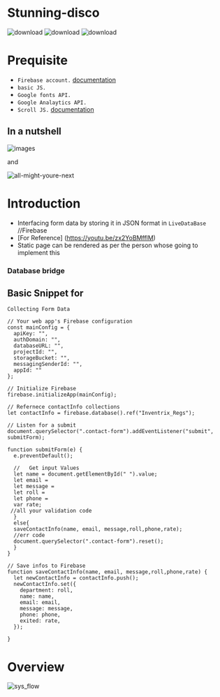 # Stunning-disco

![download](https://user-images.githubusercontent.com/67428572/163595229-3f5ec050-823c-4a38-b7d7-a494af5dd962.png)
![download](https://user-images.githubusercontent.com/67428572/163595248-3e01628b-29e9-4af8-9728-88d41eab00a9.png)
![download](https://user-images.githubusercontent.com/67428572/163595272-5fc832ea-436c-4ef4-acae-241241f0d9bc.png)


# Prequisite

- `Firebase account.` [documentation](https://firebase.google.com/docs?authuser=0&hl=en)
- `basic JS.`
- `Google fonts API.`
- `Google Analaytics API.`
- `Scroll JS.` [documentation](https://scrollrevealjs.org/)

## In a nutshell
![images](https://user-images.githubusercontent.com/67428572/163597389-bb0c7c56-91e5-4599-ac12-ee59247a1217.jpg)

and

![all-might-youre-next](https://user-images.githubusercontent.com/67428572/163597542-d518abed-bbc9-4e13-b785-7cf2418eed51.gif)


# Introduction

- Interfacing form data by storing it in JSON format in `LiveDataBase` //Firebase
- [For Reference] (https://youtu.be/zx2YoBMfflM)
-  Static page can be rendered as per the person whose going to implement this

### Database bridge
## Basic Snippet for 
`Collecting Form Data`
```
// Your web app's Firebase configuration
const mainConfig = {
  apiKey: "",
  authDomain: "",
  databaseURL: "",
  projectId: "",
  storageBucket: "",
  messagingSenderId: "",
  appId: ""
};

// Initialize Firebase
firebase.initializeApp(mainConfig);

// Refernece contactInfo collections
let contactInfo = firebase.database().ref("Inventrix_Regs");

// Listen for a submit
document.querySelector(".contact-form").addEventListener("submit", submitForm);

function submitForm(e) {
  e.preventDefault();

  //   Get input Values
  let name = document.getElementById(" ").value;
  let email = 
  let message = 
  let roll = 
  let phone = 
  var rate;
 //all your validation code
  }
  else{
  saveContactInfo(name, email, message,roll,phone,rate);
  //err code
  document.querySelector(".contact-form").reset();
  }
}

// Save infos to Firebase
function saveContactInfo(name, email, message,roll,phone,rate) {
  let newContactInfo = contactInfo.push();
  newContactInfo.set({
    department: roll,
    name: name,
    email: email,
    message: message,
    phone: phone,
    exited: rate,
  });

}
```

# Overview

![sys_flow](https://user-images.githubusercontent.com/67428572/145678966-fb2afd11-97ba-4ef2-b298-5e503a30ada5.png)
